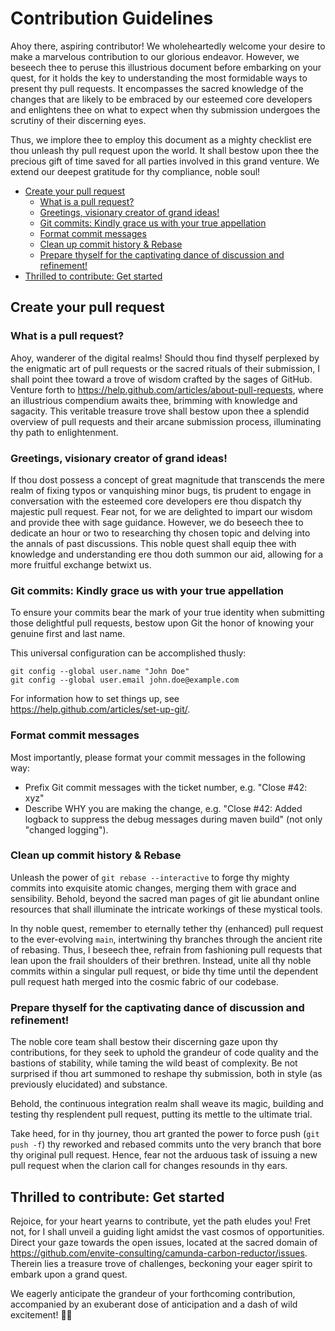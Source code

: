 # Contribution Guidelines

Ahoy there, aspiring contributor! We wholeheartedly welcome your desire to make a marvelous contribution to our 
glorious endeavor. However, we beseech thee to peruse this illustrious document before embarking on your quest, for 
it holds the key to understanding the most formidable ways to present thy pull requests. It encompasses the sacred 
knowledge of the changes that are likely to be embraced by our esteemed core developers and enlightens thee on what to 
expect when thy submission undergoes the scrutiny of their discerning eyes.

Thus, we implore thee to employ this document as a mighty checklist ere thou unleash thy pull request upon the world. 
It shall bestow upon thee the precious gift of time saved for all parties involved in this grand venture. 
We extend our deepest gratitude for thy compliance, noble soul!

<!-- TOC -->
* [Create your pull request](#create-your-pull-request)
  * [What is a pull request?](#what-is-a-pull-request)
  * [Greetings, visionary creator of grand ideas!](#greetings-visionary-creator-of-grand-ideas)
  * [Git commits: Kindly grace us with your true appellation](#git-commits-kindly-grace-us-with-your-true-appellation)
  * [Format commit messages](#format-commit-messages)
  * [Clean up commit history & Rebase](#clean-up-commit-history--rebase)
  * [Prepare thyself for the captivating dance of discussion and refinement!](#prepare-thyself-for-the-captivating-dance-of-discussion-and-refinement)
* [Thrilled to contribute: Get started](#thrilled-to-contribute-get-started)
<!-- TOC -->

## Create your pull request

### What is a pull request?

Ahoy, wanderer of the digital realms! Should thou find thyself perplexed by the enigmatic art of pull requests or 
the sacred rituals of their submission, I shall point thee toward a trove of wisdom crafted by the sages of GitHub. 
Venture forth to https://help.github.com/articles/about-pull-requests, where an illustrious compendium awaits thee, 
brimming with knowledge and sagacity. This veritable treasure trove shall bestow upon thee a splendid overview of
pull requests and their arcane submission process, illuminating thy path to enlightenment.

### Greetings, visionary creator of grand ideas!

If thou dost possess a concept of great magnitude that transcends the mere realm of fixing typos or vanquishing minor 
bugs, tis prudent to engage in conversation with the esteemed core developers ere thou dispatch thy majestic pull 
request. Fear not, for we are delighted to impart our wisdom and provide thee with sage guidance. However, we do 
beseech thee to dedicate an hour or two to researching thy chosen topic and delving into the annals of past discussions. 
This noble quest shall equip thee with knowledge and understanding ere thou doth summon our aid, allowing for a more 
fruitful exchange betwixt us.


### Git commits: Kindly grace us with your true appellation

To ensure your commits bear the mark of your true identity when submitting those delightful pull requests, bestow 
upon Git the honor of knowing your genuine first and last name. 

This universal configuration can be accomplished thusly:
```
git config --global user.name "John Doe"
git config --global user.email john.doe@example.com
```

For information how to set things up, see https://help.github.com/articles/set-up-git/.

### Format commit messages

Most importantly, please format your commit messages in the following way:

* Prefix Git commit messages with the ticket number, e.g. "Close #42: xyz"
* Describe WHY you are making the change, e.g. "Close #42: Added logback to suppress the debug messages during maven build" (not only "changed logging").

### Clean up commit history & Rebase

Unleash the power of `git rebase --interactive` to forge thy mighty commits into exquisite atomic changes, merging 
them with grace and sensibility. Behold, beyond the sacred man pages of git lie abundant online resources that 
shall illuminate the intricate workings of these mystical tools.

In thy noble quest, remember to eternally tether thy (enhanced) pull request to the ever-evolving `main`, intertwining 
thy branches through the ancient rite of rebasing. Thus, I beseech thee, refrain from fashioning pull requests that 
lean upon the frail shoulders of their brethren. Instead, unite all thy noble commits within a singular pull request, 
or bide thy time until the dependent pull request hath merged into the cosmic fabric of our codebase.

### Prepare thyself for the captivating dance of discussion and refinement!

The noble core team shall bestow their discerning gaze upon thy contributions, for they seek to uphold the grandeur 
of code quality and the bastions of stability, while taming the wild beast of complexity. Be not surprised if thou art 
summoned to reshape thy submission, both in style (as previously elucidated) and substance.

Behold, the continuous integration realm shall weave its magic, building and testing thy resplendent pull request, 
putting its mettle to the ultimate trial.

Take heed, for in thy journey, thou art granted the power to force push (`git push -f`) thy reworked and rebased commits
unto the very branch that bore thy original pull request. Hence, fear not the arduous task of issuing a new pull 
request when the clarion call for changes resounds in thy ears.

## Thrilled to contribute: Get started

Rejoice, for your heart yearns to contribute, yet the path eludes you! Fret not, for I shall unveil a guiding light 
amidst the vast cosmos of opportunities. Direct your gaze towards the open issues, located at the sacred domain 
of https://github.com/envite-consulting/camunda-carbon-reductor/issues. Therein lies a treasure trove of challenges, 
beckoning your eager spirit to embark upon a grand quest.

We eagerly anticipate the grandeur of your forthcoming contribution, accompanied by an exuberant dose of anticipation 
and a dash of wild excitement! 🚀🌱